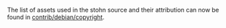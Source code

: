 The list of assets used in the stohn source and their attribution can now be found in [contrib/debian/copyright](../contrib/debian/copyright).
